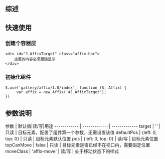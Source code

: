 ## 综述

## 快速使用

### 创建个容器层

    <div id="J_AffixTarget" class="affix-bar">
        这里的内容必须跟随显示
    </div>


### 初始化组件

    S.use('gallery/affix/1.0/index', function (S, Affix) {
         var affix = new Affix('#J_AffixTarget');
    })

## 参数说明

参数 | 默认值|读/写|用途
------------ | -------------| -------------
target | '' | 只读 | 目标元素，配置了组件第一个参数，无需设置该值
defaultPos | {left: 0, top: 0} | 只读 | 目标元素默认位置
pos | {left: 0, top: 0} | 读/写 | 目标元素位置
topCanMove | false | 只读 | 目标元素是否已经不在视口内，需要固定位置
moveClass | 'affix-move' | 读/写 | 处于移动状态下的样式


